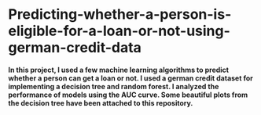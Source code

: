 # Predicting-whether-a-person-is-eligible-for-a-loan-or-not-using-german-credit-data
#### In this project, I used a few machine learning algorithms to predict whether a person can get a loan or not. I used a german credit dataset for implementing a decision tree and random forest. I  analyzed the performance of models using the AUC curve. Some beautiful plots from the decision tree have been attached to this repository.
